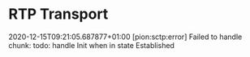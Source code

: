 # RTP Transport

2020-12-15T09:21:05.687877+01:00 [pion:sctp:error] Failed to handle chunk: todo: handle Init when in state Established
